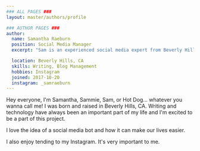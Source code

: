 ```yaml
---
### ALL PAGES ###
layout: master/authors/profile

### AUTHOR PAGES ###
author:
  name: Samantha Raeburn
  position: Social Media Manager
  excerpt: "Sam is an experienced social media expert from Beverly Hills, CA and is a major contributor to Operst's blog."

  location: Beverly Hills, CA
  skills: Writing, Blog Management
  hobbies: Instagram
  joined: 2017-10-20
  instagram: _samraeburn
---
```


Hey everyone, I'm Samantha, Sammie, Sam, or Hot Dog... whatever you wanna call me! I was born and raised in Beverly Hills, CA. Writing and technology have always been an important part of my life and I'm excited to be a part of this project.

I love the idea of a social media bot and how it can make our lives easier.

I also enjoy tending to my Instagram. It's very important to me.
